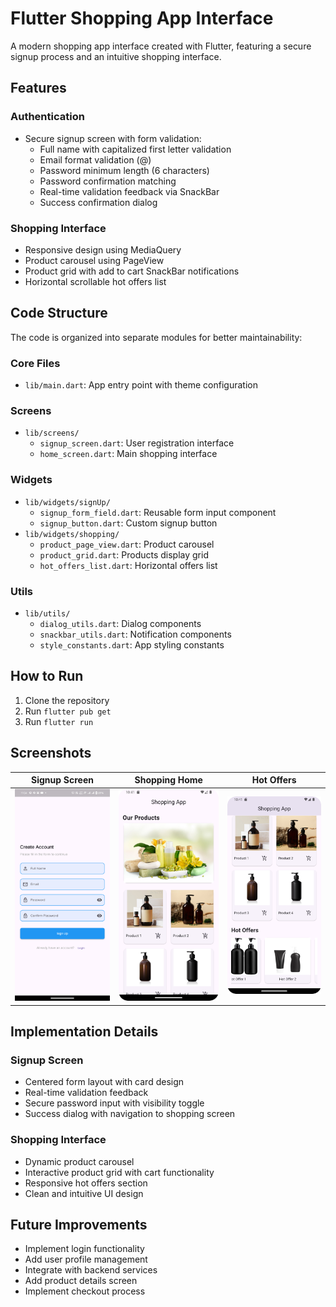 # Flutter Shopping App Interface

A modern shopping app interface created with Flutter, featuring a secure signup process and an intuitive shopping interface.

## Features

### Authentication
- Secure signup screen with form validation:
    - Full name with capitalized first letter validation
    - Email format validation (@)
    - Password minimum length (6 characters)
    - Password confirmation matching
    - Real-time validation feedback via SnackBar
    - Success confirmation dialog

### Shopping Interface
- Responsive design using MediaQuery
- Product carousel using PageView
- Product grid with add to cart SnackBar notifications
- Horizontal scrollable hot offers list

## Code Structure

The code is organized into separate modules for better maintainability:

### Core Files
- `lib/main.dart`: App entry point with theme configuration

### Screens
- `lib/screens/`
    - `signup_screen.dart`: User registration interface
    - `home_screen.dart`: Main shopping interface

### Widgets
- `lib/widgets/signUp/`
    - `signup_form_field.dart`: Reusable form input component
    - `signup_button.dart`: Custom signup button
- `lib/widgets/shopping/`
    - `product_page_view.dart`: Product carousel
    - `product_grid.dart`: Products display grid
    - `hot_offers_list.dart`: Horizontal offers list

### Utils
- `lib/utils/`
    - `dialog_utils.dart`: Dialog components
    - `snackbar_utils.dart`: Notification components
    - `style_constants.dart`: App styling constants

## How to Run

1. Clone the repository
2. Run `flutter pub get`
3. Run `flutter run`

## Screenshots

| Signup Screen | Shopping Home | Hot Offers |
|---|---|---|
| <img src="signup_screen.png" width="250"> | <img src="Screenshot.png" width="250"> | <img src="Screenshot2.png" width="250"> |

## Implementation Details

### Signup Screen
- Centered form layout with card design
- Real-time validation feedback
- Secure password input with visibility toggle
- Success dialog with navigation to shopping screen

### Shopping Interface
- Dynamic product carousel
- Interactive product grid with cart functionality
- Responsive hot offers section
- Clean and intuitive UI design

## Future Improvements

- Implement login functionality
- Add user profile management
- Integrate with backend services
- Add product details screen
- Implement checkout process